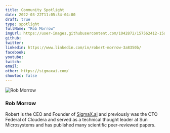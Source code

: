 ```yaml
---
title: Community Spotlight
date: 2022-03-22T11:05:34-04:00
draft: true
type: spotlight
fullName: "Rob Morrow"
imgUrl: https://user-images.githubusercontent.com/1042872/157562412-15a72cb5-8cac-45ec-b396-f706c811505d.jpeg
github:
twitter:
linkedin: https://www.linkedin.com/in/robert-morrow-3a8350b/
facebook:
youtube:
twitch:
email:
other: https://sigmaxai.com/
showtoc: false
---
```


![Rob Morrow](https://user-images.githubusercontent.com/1042872/157562412-15a72cb5-8cac-45ec-b396-f706c811505d.jpeg)

### Rob Morrow

Robert is the CEO and Founder of [SigmaX.ai](https://sigmaxai.com/) and previously was the CTO Federal of Cloudera and served as a technical thought leader at Sun Microsystems and has published many scientific peer-reviewed papers.
